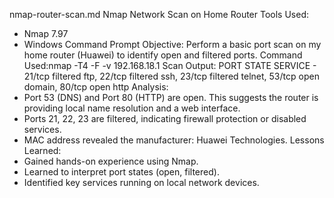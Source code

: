 nmap-router-scan.md
Nmap Network Scan on Home Router
Tools Used:
- Nmap 7.97
- Windows Command Prompt
Objective:
Perform a basic port scan on my home router (Huawei) to identify open and filtered ports.
Command Used:nmap -T4 -F -v 192.168.18.1
Scan Output: PORT STATE SERVICE - 21/tcp filtered ftp, 22/tcp filtered ssh, 23/tcp filtered telnet, 53/tcp open domain, 80/tcp open http
Analysis:
- Port 53 (DNS) and Port 80 (HTTP) are open. This suggests the router is providing local name resolution and a web interface.
- Ports 21, 22, 23 are filtered, indicating firewall protection or disabled services.
- MAC address revealed the manufacturer: Huawei Technologies.
Lessons Learned:
- Gained hands-on experience using Nmap.
- Learned to interpret port states (open, filtered).
- Identified key services running on local network devices.
